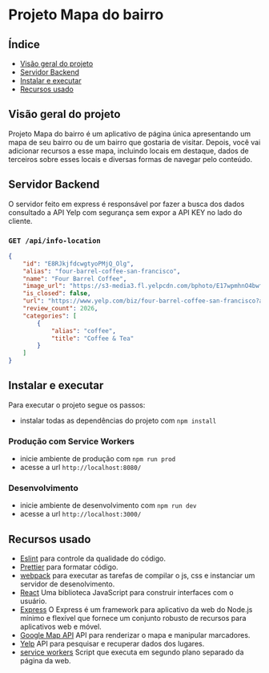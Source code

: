 # Projeto Mapa do bairro

## Índice

-   [Visão geral do projeto](#visão-geral-do-projeto)
-   [Servidor Backend](#servidor-backend)
-   [Instalar e executar](#instalar-e-executar)
-   [Recursos usado](#recursos-usado)

## Visão geral do projeto

Projeto Mapa do bairro é um aplicativo de página única apresentando um mapa de seu bairro ou de um bairro que gostaria de visitar. Depois, você vai adicionar recursos a esse mapa, incluindo locais em destaque, dados de terceiros sobre esses locais e diversas formas de navegar pelo conteúdo.

## Servidor Backend

O servidor feito em express é responsável por fazer a busca dos dados consultado a API Yelp com segurança sem expor a API KEY no lado do cliente.

### `GET /api/info-location`

```json
{
    "id": "E8RJkjfdcwgtyoPMjQ_Olg",
    "alias": "four-barrel-coffee-san-francisco",
    "name": "Four Barrel Coffee",
    "image_url": "https://s3-media3.fl.yelpcdn.com/bphoto/E17wpmhnO4bwfT_MVgaIJw/o.jpg",
    "is_closed": false,
    "url": "https://www.yelp.com/biz/four-barrel-coffee-san-francisco?adjust_creative=SievNtXqfMhXBryNjcG8Iw&utm_campaign=yelp_api_v3&utm_medium=api_v3_business_search&utm_source=SievNtXqfMhXBryNjcG8Iw",
    "review_count": 2026,
    "categories": [
        {
            "alias": "coffee",
            "title": "Coffee & Tea"
        }
    ]
}
```

## Instalar e executar

Para executar o projeto segue os passos:

-   instalar todas as dependências do projeto com `npm install`

### Produção com Service Workers

-   inicie ambiente de produção com `npm run prod`
-   acesse a url `http://localhost:8080/`

### Desenvolvimento

-   inicie ambiente de desenvolvimento com `npm run dev`
-   acesse a url `http://localhost:3000/`

## Recursos usado

-   [Eslint](https://eslint.org/) para controle da qualidade do código.
-   [Prettier](https://prettier.io/) para formatar código.
-   [webpack](https://webpack.js.org/) para executar as tarefas de compilar o js, css e instanciar um servidor de desenolvimento.
-   [React](https://reactjs.org/) Uma biblioteca JavaScript para construir interfaces com o usuário.
-   [Express](https://expressjs.com/pt-br/) O Express é um framework para aplicativo da web do Node.js mínimo e flexível que fornece um conjunto robusto de recursos para aplicativos web e móvel.
-   [Google Map API](https://cloud.google.com/maps-platform/?hl=pt-BR) API para renderizar o mapa e manipular marcadores.
-   [Yelp](https://www.yelp.com/developers) API para pesquisar e recuperar dados dos lugares.
-   [service workers](https://developers.google.com/web/fundamentals/primers/service-workers/?hl=pt-br) Script que executa em segundo plano separado da página da web.
